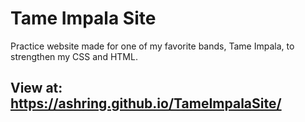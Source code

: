 # Tame Impala Site

Practice website made for one of my favorite bands, Tame Impala, to strengthen my CSS and HTML.

## View at: https://ashring.github.io/TameImpalaSite/
